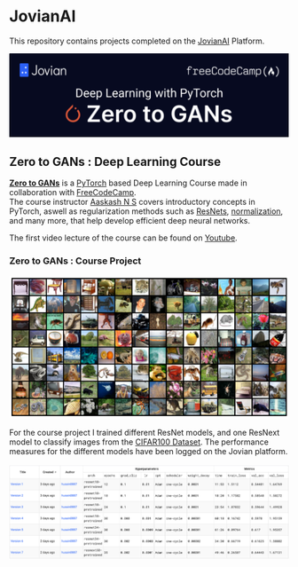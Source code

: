 # JovianAI
 This repository contains projects completed on the [JovianAI](https://www.jovian.ai/) Platform.
 
 ![ ](https://github.com/Husain0007/JovianAI/blob/main/Docs/Banner-1.png)
 ## Zero to GANs : Deep Learning Course
<b>[Zero to GANs](https://jovian.ai/learn/deep-learning-with-pytorch-zero-to-gans)</b> is a [PyTorch](https://pytorch.org/) based Deep Learning Course made in collaboration with [FreeCodeCamp](https://www.youtube.com/channel/UC8butISFwT-Wl7EV0hUK0BQ). <br>
The course instructor [Aaskash N S](https://jovian.ai/aakashns) covers introductory concepts in PyTorch, aswell as regularization methods such as [ResNets](https://towardsdatascience.com/residual-blocks-building-blocks-of-resnet-fd90ca15d6ec), [normalization](https://towardsdatascience.com/batch-normalization-and-dropout-in-neural-networks-explained-with-pytorch-47d7a8459bcd), and many more, that help develop efficient deep neural networks.

The first video lecture of the course can be found on [Youtube](https://www.youtube.com/watch?v=5ioMqzMRFgM&t=1409s&ab_channel=freeCodeCamp.org). <br>

### Zero to GANs : Course Project 
![ ](https://github.com/Husain0007/JovianAI/blob/main/Docs/cifar-100-sample.png)

For the course project I trained different ResNet models, and one ResNext model to classify images from the [CIFAR100 Dataset](https://www.cs.toronto.edu/~kriz/cifar.html). The performance measures for the different models have been logged on the Jovian platform. <br> 
<br>
![ ](https://github.com/Husain0007/JovianAI/blob/main/Images/Course-Project-Versions.png)
